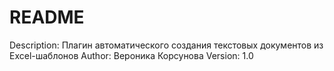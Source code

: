 # README #

Description: Плагин автоматического создания текстовых документов из Excel-шаблонов
Author: Вероника Корсунова
Version: 1.0
